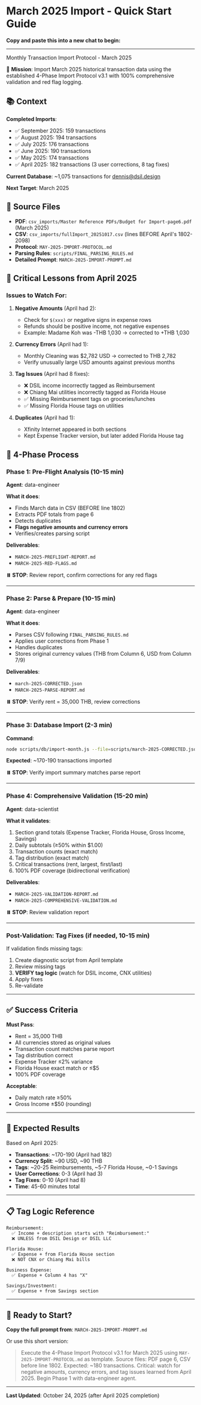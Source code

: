 # March 2025 Import - Quick Start Guide

**Copy and paste this into a new chat to begin:**

---

Monthly Transaction Import Protocol - March 2025

🎯 **Mission**: Import March 2025 historical transaction data using the established 4-Phase Import Protocol v3.1 with 100% comprehensive validation and red flag logging.

## 📚 Context

**Completed Imports**:
- ✅ September 2025: 159 transactions
- ✅ August 2025: 194 transactions
- ✅ July 2025: 176 transactions
- ✅ June 2025: 190 transactions
- ✅ May 2025: 174 transactions
- ✅ April 2025: 182 transactions (3 user corrections, 8 tag fixes)

**Current Database**: ~1,075 transactions for dennis@dsil.design

**Next Target**: March 2025

## 📁 Source Files

- **PDF**: `csv_imports/Master Reference PDFs/Budget for Import-page6.pdf` (March 2025)
- **CSV**: `csv_imports/fullImport_20251017.csv` (lines BEFORE April's 1802-2098)
- **Protocol**: `MAY-2025-IMPORT-PROTOCOL.md`
- **Parsing Rules**: `scripts/FINAL_PARSING_RULES.md`
- **Detailed Prompt**: `MARCH-2025-IMPORT-PROMPT.md`

## 🚨 Critical Lessons from April 2025

### Issues to Watch For:

1. **Negative Amounts** (April had 2):
   - Check for `$(xxx)` or negative signs in expense rows
   - Refunds should be positive income, not negative expenses
   - Example: Madame Koh was -THB 1,030 → corrected to +THB 1,030

2. **Currency Errors** (April had 1):
   - Monthly Cleaning was $2,782 USD → corrected to THB 2,782
   - Verify unusually large USD amounts against previous months

3. **Tag Issues** (April had 8 fixes):
   - ❌ DSIL income incorrectly tagged as Reimbursement
   - ❌ Chiang Mai utilities incorrectly tagged as Florida House
   - ✅ Missing Reimbursement tags on groceries/lunches
   - ✅ Missing Florida House tags on utilities

4. **Duplicates** (April had 1):
   - Xfinity Internet appeared in both sections
   - Kept Expense Tracker version, but later added Florida House tag

## 🔧 4-Phase Process

### Phase 1: Pre-Flight Analysis (10-15 min)
**Agent**: data-engineer

**What it does**:
- Finds March data in CSV (BEFORE line 1802)
- Extracts PDF totals from page 6
- Detects duplicates
- **Flags negative amounts and currency errors**
- Verifies/creates parsing script

**Deliverables**:
- `MARCH-2025-PREFLIGHT-REPORT.md`
- `MARCH-2025-RED-FLAGS.md`

**⏸️ STOP**: Review report, confirm corrections for any red flags

---

### Phase 2: Parse & Prepare (10-15 min)
**Agent**: data-engineer

**What it does**:
- Parses CSV following `FINAL_PARSING_RULES.md`
- Applies user corrections from Phase 1
- Handles duplicates
- Stores original currency values (THB from Column 6, USD from Column 7/9)

**Deliverables**:
- `march-2025-CORRECTED.json`
- `MARCH-2025-PARSE-REPORT.md`

**⏸️ STOP**: Verify rent = 35,000 THB, review corrections

---

### Phase 3: Database Import (2-3 min)
**Command**:
```bash
node scripts/db/import-month.js --file=scripts/march-2025-CORRECTED.json --month=2025-03
```

**Expected**: ~170-190 transactions imported

**⏸️ STOP**: Verify import summary matches parse report

---

### Phase 4: Comprehensive Validation (15-20 min)
**Agent**: data-scientist

**What it validates**:
1. Section grand totals (Expense Tracker, Florida House, Gross Income, Savings)
2. Daily subtotals (≥50% within $1.00)
3. Transaction counts (exact match)
4. Tag distribution (exact match)
5. Critical transactions (rent, largest, first/last)
6. 100% PDF coverage (bidirectional verification)

**Deliverables**:
- `MARCH-2025-VALIDATION-REPORT.md`
- `MARCH-2025-COMPREHENSIVE-VALIDATION.md`

**⏸️ STOP**: Review validation report

---

### Post-Validation: Tag Fixes (if needed, 10-15 min)

If validation finds missing tags:
1. Create diagnostic script from April template
2. Review missing tags
3. **VERIFY tag logic** (watch for DSIL income, CNX utilities)
4. Apply fixes
5. Re-validate

---

## ✅ Success Criteria

**Must Pass**:
- Rent = 35,000 THB
- All currencies stored as original values
- Transaction count matches parse report
- Tag distribution correct
- Expense Tracker ≤2% variance
- Florida House exact match or ≤$5
- 100% PDF coverage

**Acceptable**:
- Daily match rate ≥50%
- Gross Income ±$50 (rounding)

---

## 🎯 Expected Results

Based on April 2025:
- **Transactions**: ~170-190 (April had 182)
- **Currency Split**: ~90 USD, ~90 THB
- **Tags**: ~20-25 Reimbursements, ~5-7 Florida House, ~0-1 Savings
- **User Corrections**: 0-3 (April had 3)
- **Tag Fixes**: 0-10 (April had 8)
- **Time**: 45-60 minutes total

---

## 📋 Tag Logic Reference

```
Reimbursement:
  ✅ Income + description starts with "Reimbursement:"
  ❌ UNLESS from DSIL Design or DSIL LLC

Florida House:
  ✅ Expense + from Florida House section
  ❌ NOT CNX or Chiang Mai bills

Business Expense:
  ✅ Expense + Column 4 has "X"

Savings/Investment:
  ✅ Expense + from Savings section
```

---

## 🚀 Ready to Start?

**Copy the full prompt from**: `MARCH-2025-IMPORT-PROMPT.md`

Or use this short version:

> Execute the 4-Phase Import Protocol v3.1 for March 2025 using `MAY-2025-IMPORT-PROTOCOL.md` as template. Source files: PDF page 6, CSV before line 1802. Expected: ~180 transactions. Critical: watch for negative amounts, currency errors, and tag issues learned from April 2025. Begin Phase 1 with data-engineer agent.

---

**Last Updated**: October 24, 2025 (after April 2025 completion)
